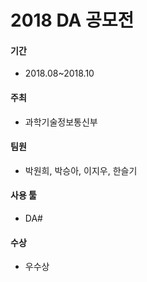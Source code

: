 # 2018 DA 공모전

#### 기간 

- 2018.08~2018.10

#### 주최

- 과학기술정보통신부

#### 팀원 

- 박원희, 박승아, 이지우, 한슬기

#### 사용 툴

- DA#

#### 수상

- 우수상

  

